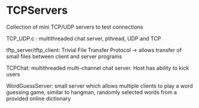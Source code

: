 # TCPServers
Collection of mini TCP/UDP servers to test connections

TCP_UDP.c : multithreaded chat server, pthread, UDP and TCP

tftp_server/tftp_client: Trivial File Transfer Protocol -> allows transfer of small files between client and server programs

TCPChat: multithreaded multi-channel chat server. Host has ability to kick users

WordGuessServer: small server which allows multiple clients to play a word guessing game, similar to hangman, randomly selected words from a provided online dictionary
